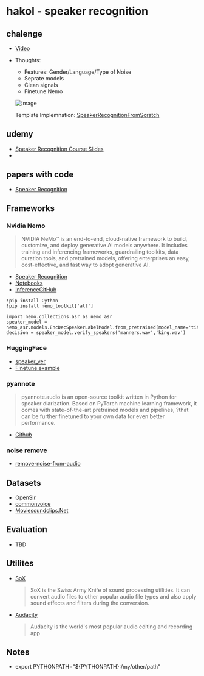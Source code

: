 # hakol - speaker recognition

## chalenge
- [Video](https://rafaelcoil.sharepoint.com/sites/-2024_MSTEAMS/Shared%20Documents/General/Recordings/%D7%94%D7%9B%D7%9C%20%D7%91%D7%A7%D7%95%D7%9C%20WEBINAR-20240228_142941-Meeting%20Recording.mp4?web=1&referrer=Teams.TEAMS-ELECTRON&referrerScenario=MeetingChicletGetLink.view.view&isSPOFile=1)
- Thoughts:
  - Features: Gender/Language/Type of Noise
  - Seprate models
  - Clean signals
  - Finetune Nemo
  
 
  ![image](https://github.com/wzeyal/hakol/assets/64967130/0a12b4eb-00c1-46f6-aefd-8b272533adaf)

  Template Implemnation:
  [SpeakerRecognitionFromScratch](https://github.com/wq2012/SpeakerRecognitionFromScratch)
  

 
## udemy
- [Speaker Recognition Course Slides](https://drive.google.com/drive/folders/1BDuu5gkTSDaLtYPHMUM7pVIyfogozVj_?usp=sharing)
- 
 
## papers with code
- [Speaker Recognition](https://paperswithcode.com/task/speaker-recognition)

## Frameworks
### Nvidia Nemo
>NVIDIA NeMo™ is an end-to-end, cloud-native framework to build, customize, and deploy generative AI models anywhere. It includes training and inferencing frameworks, guardrailing toolkits, data curation tools, and pretrained models, offering enterprises an easy, cost-effective, and fast way to adopt generative AI.
- [Speaker Recognition](https://docs.nvidia.com/deeplearning/nemo/user-guide/docs/en/main/asr/speaker_recognition/intro.html)
- [Notebooks](https://github.com/NVIDIA/NeMo/tree/main/tutorials/speaker_tasks)
- [InferenceGitHub](https://catalog.ngc.nvidia.com/orgs/nvidia/teams/nemo/models/speakerverification_speakernet)

```
!pip install Cython
!pip install nemo_toolkit['all']

import nemo.collections.asr as nemo_asr
speaker_model = nemo_asr.models.EncDecSpeakerLabelModel.from_pretrained(model_name='titanet_small')
decision = speaker_model.verify_speakers('manners.wav','king.wav')
```

### HuggingFace
- [speaker_ver](https://huggingface.co/models?search=speaker_ver)
- [Finetune example](https://huggingface.co/pgwi/en_tr_titanet_large/tree/main)
  
### pyannote
>pyannote.audio is an open-source toolkit written in Python for speaker diarization. Based on PyTorch machine learning framework, it comes with state-of-the-art pretrained models and pipelines, ?that can be further finetuned to your own data for even better performance.
- [Github](https://github.com/pyannote/pyannote-audio)
### noise remove
- [remove-noise-from-audio](https://medium.com/@devesh_kumar/how-to-remove-noise-from-audio-in-less-than-10-seconds-8a1b31a5143a)

## Datasets
- [OpenSlr](https://openslr.org/index.html)
- [commonvoice](https://commonvoice.mozilla.org/en/datasets)
- [Moviesoundclips.Net](http://www.moviesoundclips.net/)

## Evaluation
- TBD

## Utilites
- [SoX](https://sourceforge.net/projects/sox)
  > SoX is the Swiss Army Knife of sound processing utilities. It can convert audio files to other popular audio file types and also apply sound effects and filters during the conversion.
- [Audacity](https://www.audacityteam.org/)
  > Audacity is the world's most popular audio editing and recording app


## Notes
- export PYTHONPATH="${PYTHONPATH}:/my/other/path"